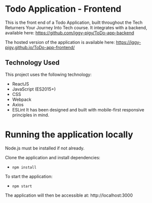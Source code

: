 # Todo Application - Frontend
This is the front end of a Todo Application, built throughout the Tech Returners Your Journey Into Tech course. It integrates with a backend, available here: https://github.com/iggy-pigy/ToDo-app-backend

The hosted version of the application is available here: https://iggy-pigy.github.io/ToDo-app-frontend/

## Technology Used
This project uses the following technology:

* ReactJS
* JavaScript (ES2015+)
* CSS
* Webpack
* Axios
* ESLint
It has been designed and built with mobile-first responsive principles in mind.

# Running the application locally
Node.js must be installed if not already.

Clone the application and install dependencies:
* `npm install`

To start the application:
* `npm start`

The application will then be accessible at:
http://localhost:3000


